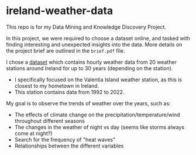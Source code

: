 # ireland-weather-data
This repo is for my Data Mining and Knowledge Discovery Project.

In this project, we were required to choose a dataset online, and tasked with finding interesting and unexpected insights into the data. More details on the project brief are outlined in the `brief.pdf` file.

I chose a [dataset](https://www.kaggle.com/datasets/dariasvasileva/hourly-weather-data-in-ireland-from-24-stations) which contains hourly weather data from 20 weather stations around Ireland for up to 30 years (depending on the station).
- I specifically focused on the Valentia Island weather station, as this is closest to my hometown in Ireland.
- This station contains data from 1992 to 2022.

My goal is to observe the trends of weather over the years, such as:
- The effects of climate change on the precipitation/temperature/wind throughout different seasons
- The changes in the weather of night vs day (seems like storms always come at night?)
- Search for the frequency of "heat waves"
- Relationships between the different variables

